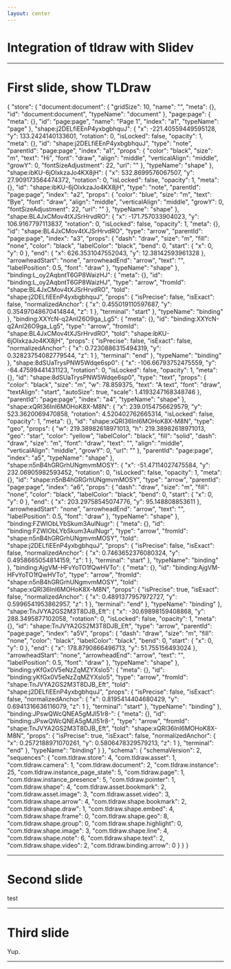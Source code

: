 ```yaml
---
layout: center
---
```


# Integration of tldraw with Slidev

---

# First slide, show TLDraw

<Tldraw class="w-216 h-5/8">
{
  "store": {
    "document:document": {
      "gridSize": 10,
      "name": "",
      "meta": {},
      "id": "document:document",
      "typeName": "document"
    },
    "page:page": {
      "meta": {},
      "id": "page:page",
      "name": "Page 1",
      "index": "a1",
      "typeName": "page"
    },
    "shape:j2DELfiEEnP4yxbgbhquJ": {
      "x": -221.40559449595128,
      "y": 133.2424140133601,
      "rotation": 0,
      "isLocked": false,
      "opacity": 1,
      "meta": {},
      "id": "shape:j2DELfiEEnP4yxbgbhquJ",
      "type": "note",
      "parentId": "page:page",
      "index": "a1",
      "props": {
        "color": "black",
        "size": "m",
        "text": "Hi",
        "font": "draw",
        "align": "middle",
        "verticalAlign": "middle",
        "growY": 0,
        "fontSizeAdjustment": 22,
        "url": ""
      },
      "typeName": "shape"
    },
    "shape:ibKU-6jOlxkzaJo4KX8jH": {
      "x": 532.8699576067507,
      "y": 27.909173564474372,
      "rotation": 0,
      "isLocked": false,
      "opacity": 1,
      "meta": {},
      "id": "shape:ibKU-6jOlxkzaJo4KX8jH",
      "type": "note",
      "parentId": "page:page",
      "index": "a2",
      "props": {
        "color": "blue",
        "size": "m",
        "text": "Bye",
        "font": "draw",
        "align": "middle",
        "verticalAlign": "middle",
        "growY": 0,
        "fontSizeAdjustment": 22,
        "url": ""
      },
      "typeName": "shape"
    },
    "shape:BL4JxCMov4tXJSrHrvdRO": {
      "x": -171.757033904023,
      "y": 106.9167797113837,
      "rotation": 0,
      "isLocked": false,
      "opacity": 1,
      "meta": {},
      "id": "shape:BL4JxCMov4tXJSrHrvdRO",
      "type": "arrow",
      "parentId": "page:page",
      "index": "a3",
      "props": {
        "dash": "draw",
        "size": "m",
        "fill": "none",
        "color": "black",
        "labelColor": "black",
        "bend": 0,
        "start": {
          "x": 0,
          "y": 0
        },
        "end": {
          "x": 626.3531047552043,
          "y": 12.38142593961328
        },
        "arrowheadStart": "none",
        "arrowheadEnd": "arrow",
        "text": "",
        "labelPosition": 0.5,
        "font": "draw"
      },
      "typeName": "shape"
    },
    "binding:L_oy2AqbntT6GP8WaizHJ": {
      "meta": {},
      "id": "binding:L_oy2AqbntT6GP8WaizHJ",
      "type": "arrow",
      "fromId": "shape:BL4JxCMov4tXJSrHrvdRO",
      "toId": "shape:j2DELfiEEnP4yxbgbhquJ",
      "props": {
        "isPrecise": false,
        "isExact": false,
        "normalizedAnchor": {
          "x": 0.455019110597687,
          "y": 0.35497048670414844,
          "z": 1
        },
        "terminal": "start"
      },
      "typeName": "binding"
    },
    "binding:XXYcN-q2AnI26O9ga_Lg5": {
      "meta": {},
      "id": "binding:XXYcN-q2AnI26O9ga_Lg5",
      "type": "arrow",
      "fromId": "shape:BL4JxCMov4tXJSrHrvdRO",
      "toId": "shape:ibKU-6jOlxkzaJo4KX8jH",
      "props": {
        "isPrecise": false,
        "isExact": false,
        "normalizedAnchor": {
          "x": 0.7230886315494319,
          "y": 0.32823754082779544,
          "z": 1
        },
        "terminal": "end"
      },
      "typeName": "binding"
    },
    "shape:8dSUaTrysPNW5Wdqe6sp0": {
      "x": -106.66793752475559,
      "y": -64.47599441431123,
      "rotation": 0,
      "isLocked": false,
      "opacity": 1,
      "meta": {},
      "id": "shape:8dSUaTrysPNW5Wdqe6sp0",
      "type": "text",
      "props": {
        "color": "black",
        "size": "m",
        "w": 78.859375,
        "text": "A text",
        "font": "draw",
        "textAlign": "start",
        "autoSize": true,
        "scale": 1.4193247168348746
      },
      "parentId": "page:page",
      "index": "a4",
      "typeName": "shape"
    },
    "shape:xQRI36InI6MOHoK8X-M8N": {
      "x": 239.0154756629579,
      "y": 523.3620069470858,
      "rotation": 4.520402762665314,
      "isLocked": false,
      "opacity": 1,
      "meta": {},
      "id": "shape:xQRI36InI6MOHoK8X-M8N",
      "type": "geo",
      "props": {
        "w": 219.38982618971013,
        "h": 219.38982618971013,
        "geo": "star",
        "color": "yellow",
        "labelColor": "black",
        "fill": "solid",
        "dash": "draw",
        "size": "m",
        "font": "draw",
        "text": "",
        "align": "middle",
        "verticalAlign": "middle",
        "growY": 0,
        "url": ""
      },
      "parentId": "page:page",
      "index": "a5",
      "typeName": "shape"
    },
    "shape:n5nB4hGRGrhUNgmvmMOSY": {
      "x": -51.47114027475584,
      "y": 232.06905982593452,
      "rotation": 0,
      "isLocked": false,
      "opacity": 1,
      "meta": {},
      "id": "shape:n5nB4hGRGrhUNgmvmMOSY",
      "type": "arrow",
      "parentId": "page:page",
      "index": "a6",
      "props": {
        "dash": "draw",
        "size": "m",
        "fill": "none",
        "color": "black",
        "labelColor": "black",
        "bend": 0,
        "start": {
          "x": 0,
          "y": 0
        },
        "end": {
          "x": 203.29758545074776,
          "y": 95.148808853611
        },
        "arrowheadStart": "none",
        "arrowheadEnd": "arrow",
        "text": "",
        "labelPosition": 0.5,
        "font": "draw"
      },
      "typeName": "shape"
    },
    "binding:FZWIObLYbSkum3AulNugr": {
      "meta": {},
      "id": "binding:FZWIObLYbSkum3AulNugr",
      "type": "arrow",
      "fromId": "shape:n5nB4hGRGrhUNgmvmMOSY",
      "toId": "shape:j2DELfiEEnP4yxbgbhquJ",
      "props": {
        "isPrecise": false,
        "isExact": false,
        "normalizedAnchor": {
          "x": 0.7463652376080324,
          "y": 0.4958665054814159,
          "z": 1
        },
        "terminal": "start"
      },
      "typeName": "binding"
    },
    "binding:AjgVM-HFvYoTO1fQwHVTo": {
      "meta": {},
      "id": "binding:AjgVM-HFvYoTO1fQwHVTo",
      "type": "arrow",
      "fromId": "shape:n5nB4hGRGrhUNgmvmMOSY",
      "toId": "shape:xQRI36InI6MOHoK8X-M8N",
      "props": {
        "isPrecise": true,
        "isExact": false,
        "normalizedAnchor": {
          "x": 0.4891377957972727,
          "y": 0.5996541953862957,
          "z": 1
        },
        "terminal": "end"
      },
      "typeName": "binding"
    },
    "shape:TnJVYA2GS2M3T8DJB_Eft": {
      "x": -30.69898159408868,
      "y": 288.3495877102058,
      "rotation": 0,
      "isLocked": false,
      "opacity": 1,
      "meta": {},
      "id": "shape:TnJVYA2GS2M3T8DJB_Eft",
      "type": "arrow",
      "parentId": "page:page",
      "index": "a5V",
      "props": {
        "dash": "draw",
        "size": "m",
        "fill": "none",
        "color": "black",
        "labelColor": "black",
        "bend": 0,
        "start": {
          "x": 0,
          "y": 0
        },
        "end": {
          "x": 178.8790866496713,
          "y": 51.755156493024
        },
        "arrowheadStart": "none",
        "arrowheadEnd": "arrow",
        "text": "",
        "labelPosition": 0.5,
        "font": "draw"
      },
      "typeName": "shape"
    },
    "binding:yKfGx0V5eNzZqMZYXslo5": {
      "meta": {},
      "id": "binding:yKfGx0V5eNzZqMZYXslo5",
      "type": "arrow",
      "fromId": "shape:TnJVYA2GS2M3T8DJB_Eft",
      "toId": "shape:j2DELfiEEnP4yxbgbhquJ",
      "props": {
        "isPrecise": false,
        "isExact": false,
        "normalizedAnchor": {
          "x": 0.8195414404680429,
          "y": 0.6941316636116079,
          "z": 1
        },
        "terminal": "start"
      },
      "typeName": "binding"
    },
    "binding:JPswQWcQNEA5gMJl51r8-": {
      "meta": {},
      "id": "binding:JPswQWcQNEA5gMJl51r8-",
      "type": "arrow",
      "fromId": "shape:TnJVYA2GS2M3T8DJB_Eft",
      "toId": "shape:xQRI36InI6MOHoK8X-M8N",
      "props": {
        "isPrecise": true,
        "isExact": false,
        "normalizedAnchor": {
          "x": 0.2572188971070261,
          "y": 0.5806478329579213,
          "z": 1
        },
        "terminal": "end"
      },
      "typeName": "binding"
    }
  },
  "schema": {
    "schemaVersion": 2,
    "sequences": {
      "com.tldraw.store": 4,
      "com.tldraw.asset": 1,
      "com.tldraw.camera": 1,
      "com.tldraw.document": 2,
      "com.tldraw.instance": 25,
      "com.tldraw.instance_page_state": 5,
      "com.tldraw.page": 1,
      "com.tldraw.instance_presence": 5,
      "com.tldraw.pointer": 1,
      "com.tldraw.shape": 4,
      "com.tldraw.asset.bookmark": 2,
      "com.tldraw.asset.image": 3,
      "com.tldraw.asset.video": 3,
      "com.tldraw.shape.arrow": 4,
      "com.tldraw.shape.bookmark": 2,
      "com.tldraw.shape.draw": 1,
      "com.tldraw.shape.embed": 4,
      "com.tldraw.shape.frame": 0,
      "com.tldraw.shape.geo": 8,
      "com.tldraw.shape.group": 0,
      "com.tldraw.shape.highlight": 0,
      "com.tldraw.shape.image": 3,
      "com.tldraw.shape.line": 4,
      "com.tldraw.shape.note": 6,
      "com.tldraw.shape.text": 2,
      "com.tldraw.shape.video": 2,
      "com.tldraw.binding.arrow": 0
    }
  }
}
</Tldraw>

---

# Second slide

<div class="w-216 h-3/4 bg-blue">test</div>

---

# Third slide

Yup.

---
